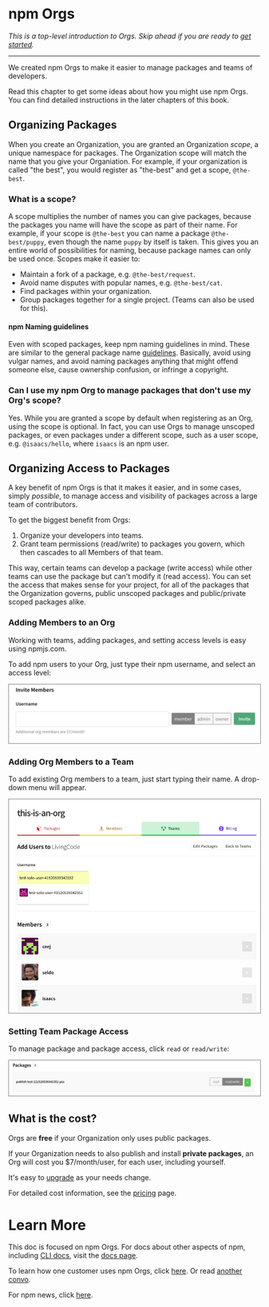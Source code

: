 
# npm Orgs

_This is a top-level introduction to Orgs. Skip ahead if you are ready to [get started](https://www.npmjs.com/docs/orgs/getting-started.html)._

<hr>

We created npm Orgs to make it easier to manage packages and teams of developers. 

Read this chapter to get some ideas about how you might use npm Orgs. You can find detailed instructions in the later chapters of this book.  

## Organizing Packages

When you create an Organization, you are granted an Organization _scope_, a unique namespace for packages. The Organization scope will match the name that you give your Organiation. For example, if your organization is called "the best", you would register
as "the-best" and get a scope, `@the-best`. 

### What is a scope? 

A scope multiplies the number of names you can give packages, because the packages you name will have the scope as part of their name. For example, if your scope is `@the-best` you can name a package `@the-best/puppy`, even though the name `puppy` by itself is taken. This gives you an entire world of possibilities for naming, because package names can only be used once. 
Scopes make it easier to:

- Maintain a fork of a package, e.g. `@the-best/request`.
- Avoid name disputes with popular names, e.g. `@the-best/cat`.
- Find packages within your organization.
- Group packages together for a single project. (Teams can also be used for this). 

#### npm Naming guidelines 

Even with scoped packages, keep npm naming guidelines in mind. These are similar to the general package name [guidelines](https://docs.npmjs.com/files/package.json#name). Basically, avoid using vulgar names, and avoid naming packages anything that might offend someone else, cause ownership confusion, or infringe a copyright. 


### Can I use my npm Org to manage packages that don't use my Org's scope? 
 
Yes. While you are granted a scope by default when registering as an Org, using the scope is optional. In fact, you can use Orgs to manage unscoped
packages, or even packages under a different scope, such as a user scope,
e.g. `@isaacs/hello`, where `isaacs` is an npm user.

## Organizing Access to Packages

A key benefit of npm Orgs is that it makes it easier, and in some cases,
simply *possible*, to manage access and visibility of packages across
a large team of contributors.

To get the biggest benefit from Orgs:

1. Organize your developers into teams. 
2. Grant team permissions (read/write) to packages you govern, which then
cascades to all Members of that team. 

This way, certain teams can develop a package (write access) while other teams can use the package but can't modify it (read access). You can set the access that makes sense for your project, for all of the packages that the Organization governs, public unscoped packages and public/private scoped packages 
alike. 

### Adding Members to an Org

Working with teams, adding packages, and setting access levels is easy using npmjs.com.

To add npm users to your Org, just type their npm username, and select an access level:

<img src="member-admin-owner-invite.png" style="border: 1px solid gray;">

### Adding Org Members to a Team
To add existing Org members to a team, just start typing their name. A drop-down menu will appear. 

<img src="org-add-users2.png" style="border: 1px solid gray;">


### Setting Team Package Access

To manage package and package access, click `read` or `read/write`: 

<img src="add-access-package.png" style="border: 1px solid gray;">

## What is the cost?

Orgs are **free** if your Organization only uses public packages.

If your Organization needs to also publish and install **private packages**, an Org will cost you $7/month/user, for each user, including yourself. 

It's easy to [upgrade](https://www.npmjs.com/docs/orgs/upgrading-and-downgrading.html) as your needs change. 

For detailed cost information, see the [pricing](https://www.npmjs.com/pricing) page. 

# Learn More 

This doc is focused on npm Orgs. For docs about other aspects of npm,  including [CLI docs](https://docs.npmjs.com/cli/help), visit the [docs page](https://docs.npmjs.com/). 

To learn how one customer uses npm Orgs, click [here](http://blog.npmjs.org/post/162404021573/customer-convo-dan-gebhardt-cerebris). Or read [another convo](http://blog.npmjs.org/post/160049089651/customer-convos-rob-tirserio-remedy-health-media).

For npm news, click [here](http://blog.npmjs.org).

